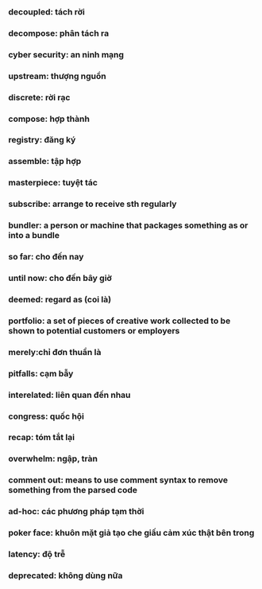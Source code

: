 ### decoupled: tách rời
### decompose: phân tách ra
### cyber security: an ninh mạng
### upstream: thượng nguồn
### discrete: rời rạc
### compose: hợp thành
### registry: đăng ký
### assemble: tập hợp
### masterpiece: tuyệt tác
### subscribe: arrange to receive sth regularly
### bundler: a person or machine that packages something as or into a bundle
### so far: cho đến nay
### until now: cho đến bây giờ
### deemed: regard as (coi là)
### portfolio: a set of pieces of creative work collected to be shown to potential customers or employers
### merely:chỉ đơn thuần là
### pitfalls: cạm bẫy
### interelated: liên quan đến nhau
### congress: quốc hội
### recap: tóm tắt lại
### overwhelm: ngập, tràn
### comment out:  means to use comment syntax to remove something from the parsed code
### ad-hoc: các phương pháp tạm thời
### poker face: khuôn mặt giả tạo che giấu cảm xúc thật bên trong
### latency: độ trễ
### deprecated: không dùng nữa